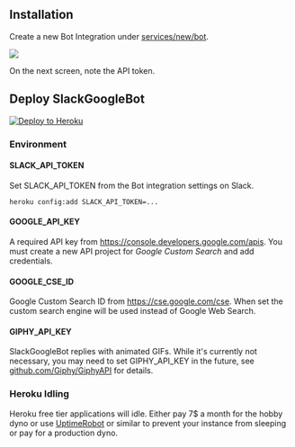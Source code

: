 ## Installation

Create a new Bot Integration under [services/new/bot](http://slack.com/services/new/bot).

![](screenshots/register-bot.png)

On the next screen, note the API token.

## Deploy SlackGoogleBot

[![Deploy to Heroku](https://www.herokucdn.com/deploy/button.png)](https://heroku.com/deploy?template=https://github.com/jerryphan2009/slack-google-bot/tree/master)

### Environment

#### SLACK_API_TOKEN

Set SLACK_API_TOKEN from the Bot integration settings on Slack.

```
heroku config:add SLACK_API_TOKEN=...
```

#### GOOGLE_API_KEY

A required API key from https://console.developers.google.com/apis. You must create a new API project for _Google Custom Search_ and add credentials.

#### GOOGLE_CSE_ID

Google Custom Search ID from https://cse.google.com/cse. When set the custom search engine will be used instead of Google Web Search.

#### GIPHY_API_KEY

SlackGoogleBot replies with animated GIFs. While it's currently not necessary, you may need to set GIPHY_API_KEY in the future, see [github.com/Giphy/GiphyAPI](https://github.com/Giphy/GiphyAPI) for details.

### Heroku Idling

Heroku free tier applications will idle. Either pay 7$ a month for the hobby dyno or use [UptimeRobot](http://uptimerobot.com) or similar to prevent your instance from sleeping or pay for a production dyno.
